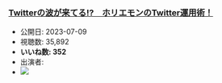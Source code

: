 ### [Twitterの波が来てる!?　ホリエモンのTwitter運用術！](https://www.youtube.com/watch?v=FTD4BGVEelw)
-   公開日: 2023-07-09
-   視聴数: 35,892
-   **いいね数: 352**
-   出演者: 
- [![](https://img.youtube.com/vi/FTD4BGVEelw/hqdefault.jpg)](https://www.youtube.com/watch?v=FTD4BGVEelw)
